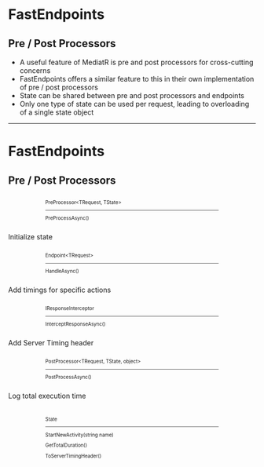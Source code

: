 <h1>FastEndpoints</h1>
<h2 class="view-transition-title">Pre / Post Processors</h2>

<ul class="content">
  <li>A useful feature of MediatR is pre and post processors for cross-cutting concerns</li>
  <v-clicks>
    <li>FastEndpoints offers a similar feature to this in their own implementation of pre / post processors</li>
    <li>State can be shared between pre and post processors and endpoints</li>
    <li>Only one type of state can be used per request, leading to overloading of a single state object</li>
  </v-clicks>
</ul>

<!--
Anyone familiar with MediatR has probably used its pre- and post- processors, or pipeline behaviours, at some point.

FastEndpoints has an equivalent offering here [click], which allows us to run code before and after the endpoint handler is executed.

Where FastEndpoints' implementation is lacking however, is not having an easy way to handle both sides of the execution in a middleware-like fashion, such as MediatR offers with their pipeline behaviours.

[click]

We _do_ however have the ability to share state between all stages of the pipeline, although the implementation _is_ a little clunky to hold.

[click]

This is largely due to us needing to lean on an additional state object to share any values between the pre- and post- processors, meaning that while we can achieve the same functionality as a self-contained, start-to-finish MediatR pipeline behaviour, it's not quite as clean.
-->

---

<h1>FastEndpoints</h1>
<h2>Pre / Post Processors</h2>

<v-drag pos="40,175,239,_">
  <div v-click="1" class="box" data-id="pre-processor">
    <div class="p-1">
      <p class="!my-0 font-serif !font-bold">PreProcessor&lt;TRequest, TState&gt;</p>
    </div>
    <hr/>
    <div data-id="handler" class="p-1">
      <p class="!my-0 font-serif">PreProcessAsync()</p>
    </div>
  </div>
</v-drag>

<FancyArrow v-click="1" q1="[data-id=pre-processor]" q2="[data-id=state]" pos1="bottom" pos2="left" color="gray" arc="-0.35" head-size="15" width="1" class="z-100">
  <span class="floating-label !text-xs bg-[#03060B]">Initialize&nbsp;state</span>
</FancyArrow>

<v-drag pos="260,175,239,_">
  <div class="box" data-id="endpoint" v-click="2">
    <div class="p-1">
      <p class="!my-0 font-serif !font-bold">Endpoint&lt;TRequest&gt;</p>
    </div>
    <hr/>
    <div data-id="handler" class="p-1">
      <p class="!my-0 font-serif">HandleAsync()</p>
    </div>
  </div>
</v-drag>

<FancyArrow v-click="2" q1="[data-id=pre-processor]" q2="[data-id=endpoint]" pos1="right" pos2="left" color="pink" head-size="15" width="1" class="z-100" />

<FancyArrow v-click="2" q1="[data-id=endpoint]" q2="[data-id=state]" pos1="bottom" pos2="top-left" color="gray" arc="-0.15" head-size="15" width="1" class="z-100">
  <span class="floating-label !text-xs bg-[#03060B]">Add&nbsp;timings&nbsp;for&nbsp;specific&nbsp;actions</span>
</FancyArrow>

<v-drag pos="480,175,239,_">
  <div class="box" data-id="interceptor" v-click="3">
    <div class="p-1">
      <p class="!my-0 font-serif !font-bold">IResponseInterceptor</p>
    </div>
    <hr/>
    <div data-id="handler" class="p-1">
      <p class="!my-0 font-serif">InterceptResponseAsync()</p>
    </div>
  </div>
</v-drag>

<FancyArrow v-click="3" q1="[data-id=endpoint]" q2="[data-id=interceptor]" pos1="right" pos2="left" color="pink" head-size="15" width="1" class="z-100" />

<FancyArrow v-click="3" q1="[data-id=state]" q2="[data-id=interceptor]" pos1="top-right" pos2="bottom" color="gray" arc="-0.15" head-size="15" width="1" class="z-100">
  <span class="floating-label !text-xs bg-[#03060B]">Add&nbsp;Server&nbsp;Timing&nbsp;header</span>
</FancyArrow>

<v-drag pos="700,175,239,_">
  <div class="box" data-id="post-processor" v-click="4">
    <div class="p-1">
      <p class="!my-0 font-serif !font-bold">PostProcessor&lt;TRequest, TState, object&gt;</p>
    </div>
    <hr/>
    <div data-id="handler" class="p-1">
      <p class="!my-0 font-serif">PostProcessAsync()</p>
    </div>
  </div>
</v-drag>

<FancyArrow v-click="4" q1="[data-id=interceptor]" q2="[data-id=post-processor]" pos1="right" pos2="left" color="pink" head-size="15" width="1" class="z-100" />

<FancyArrow v-click="4" q1="[data-id=state]" q2="[data-id=post-processor]" pos1="right" pos2="bottom" color="gray" arc="-0.35" head-size="15" width="1" class="z-100">
  <span class="floating-label !text-xs bg-[#03060B]">Log&nbsp;total&nbsp;execution&nbsp;time</span>
</FancyArrow>

<v-drag pos="341,360,300,_">
  <div class="box" data-id="state" v-click="1" v-mark.orange.box="5">
    <div class="p-1">
      <p class="!my-0 font-serif !font-bold">State</p>
    </div>
    <hr/>
    <div data-id="handler" class="p-1">
      <p class="!mt-0 font-serif">StartNewActivity(string name)</p>
      <p class="!mt-0 font-serif">GetTotalDuration()</p>
      <p class="!my-0 font-serif">ToServerTimingHeader()</p>
    </div>
  </div>
</v-drag>

<style>
  .box {
    scale: 70%;
  }
</style>

<!--
We'll see an example here however that shows how state can be accessed by various parts of the overall request pipeline, which does encourage separation of concern, as we can leverage the state being accessible across multiple parts of the entire pipeline.

[click]

First, our pre-processor initializes a class that represents our state, to in this case, track execution times.

[click]

Flow progresses to the endpoint, which can access the state object and, for example, attach specific timings to it for individual tasks.

[click]

This example uses a response interceptor, which is another feature of FastEndpoints &mdash; and required in this case &mdash; as post-processors are run _after_ the response has been sent, so if we want to add headers to, or modify the response, it needs to be done here.

[click]

And lastly, our post-processor picks up the same state object and simply logs the total execution time.

The clunkiness here [click] comes if we wanted to use a similar approach to, hypothetically, load user data from an easily injectable pre-processor, as we would have to add that user data as a property to our existing state object due to only being allowed to register one state object overall per request.

Overall however, we do have the ability to easily attach logic to either end of the request pipeline.

This example is for a specific request, but we can just as easily register global pre- and post- processors as well.
-->
